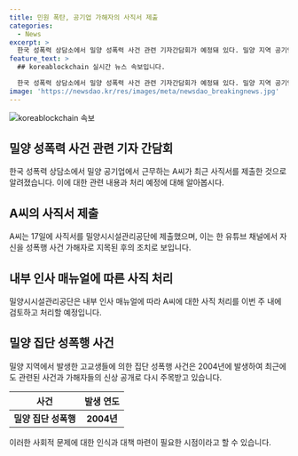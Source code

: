 ```yaml
---
title: 민원 폭탄, 공기업 가해자의 사직서 제출
categories:
  - News
excerpt: >
  한국 성폭력 상담소에서 밀양 성폭력 사건 관련 기자간담회가 예정돼 있다. 밀양 지역 공기업에서 근무하는 '밀양 여중생 성폭행 사건' 가해자 A씨가 사직서를 제출한 것으로 알려졌다. A씨는 유튜브를 통해 자신을 지목한 후 밀양시와 해당 공단에 해고를 요구하는 글과 전화를 받아 신원조회 후 사직 처리될 예정이다. 해당 사건은 2004년 발생한 밀양 집단 성폭행 사건과 연관돼 화제를 모으고 있다. (단어 수: 88, 글자 수: 411)
feature_text: >
  ## koreablockchain 실시간 뉴스 속보입니다.

  한국 성폭력 상담소에서 밀양 성폭력 사건 관련 기자간담회가 예정돼 있다. 밀양 지역 공기업에서 근무하는 '밀양 여중생 성폭행 사건' 가해자 A씨가 사직서를 제출한 것으로 알려졌다. A씨는 유튜브를 통해 자신을 지목한 후 밀양시와 해당 공단에 해고를 요구하는 글과 전화를 받아 신원조회 후 사직 처리될 예정이다. 해당 사건은 2004년 발생한 밀양 집단 성폭행 사건과 연관돼 화제를 모으고 있다. (단어 수: 88, 글자 수: 411)
image: 'https://newsdao.kr/res/images/meta/newsdao_breakingnews.jpg'
---
```


<p><img src="https://newsdao.kr/res/images/meta/newsdao_breakingnews.jpg" alt="koreablockchain 속보" /></p>

<h2 data-ke-size="size26">밀양 성폭력 사건 관련 기자 간담회</h2>

<p data-ke-size="size16">한국 성폭력 상담소에서 밀양 공기업에서 근무하는 A씨가 최근 사직서를 제출한 것으로 알려졌습니다. 이에 대한 관련 내용과 처리 예정에 대해 알아봅시다.</p>

<h2 data-ke-size="size26">A씨의 사직서 제출</h2>

<p data-ke-size="size16">A씨는 17일에 사직서를 밀양시시설관리공단에 제출했으며, 이는 한 유튜브 채널에서 자신을 성폭행 사건 가해자로 지목된 후의 조치로 보입니다.</p>

<h2 data-ke-size="size26">내부 인사 매뉴얼에 따른 사직 처리</h2>

<p data-ke-size="size16">밀양시시설관리공단은 내부 인사 매뉴얼에 따라 A씨에 대한 사직 처리를 이번 주 내에 검토하고 처리할 예정입니다.</p>

<h2 data-ke-size="size26">밀양 집단 성폭행 사건</h2>

<p data-ke-size="size16">밀양 지역에서 발생한 고교생들에 의한 집단 성폭행 사건은 2004년에 발생하여 최근에도 관련된 사건과 가해자들의 신상 공개로 다시 주목받고 있습니다.</p>

<table>
    <thead>
        <tr>
            <th style="text-align: center;">사건</th>
            <th style="text-align: center;">발생 연도</th>
        </tr>
    </thead>
    <tbody>
        <tr>
            <td style="text-align: center;"><b>밀양 집단 성폭행</b></td>
            <td style="text-align: center;"><b>2004년</b></td>
        </tr>
    </tbody>
</table>

<p data-ke-size="size16">이러한 사회적 문제에 대한 인식과 대책 마련이 필요한 시점이라고 할 수 있습니다.</p>

